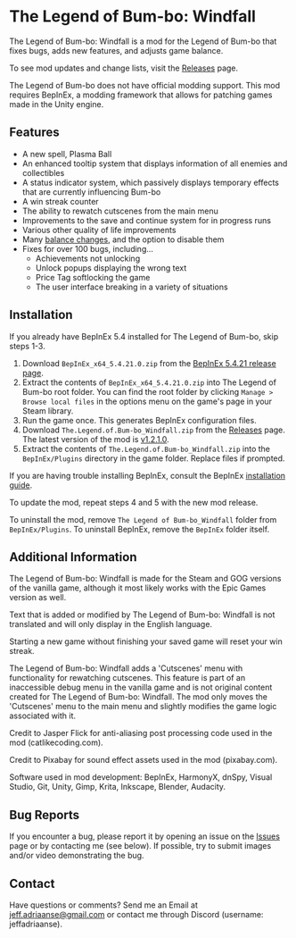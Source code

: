 # The Legend of Bum-bo: Windfall
The Legend of Bum-bo: Windfall is a mod for the Legend of Bum-bo that fixes bugs, adds new features, and adjusts game balance.

To see mod updates and change lists, visit the [Releases](https://github.com/Shpim/The-Legend-of-Bum-bo-Windfall/releases) page.

The Legend of Bum-bo does not have official modding support. This mod requires BepInEx, a modding framework that allows for patching games made in the Unity engine.

## Features
* A new spell, Plasma Ball
* An enhanced tooltip system that displays information of all enemies and collectibles
* A status indicator system, which passively displays temporary effects that are currently influencing Bum-bo
* A win streak counter
* The ability to rewatch cutscenes from the main menu
* Improvements to the save and continue system for in progress runs
* Various other quality of life improvements
* Many [balance changes](https://github.com/Shpim/The-Legend-of-Bum-bo-Windfall/wiki/Balance-Changes), and the option to disable them
* Fixes for over 100 bugs, including...
  * Achievements not unlocking
  * Unlock popups displaying the wrong text
  * Price Tag softlocking the game
  * The user interface breaking in a variety of situations

## Installation
If you already have BepInEx 5.4 installed for The Legend of Bum-bo, skip steps 1-3.

1. Download `BepInEx_x64_5.4.21.0.zip` from the [BepInEx 5.4.21 release page](https://github.com/BepInEx/BepInEx/releases/tag/v5.4.21).
2. Extract the contents of `BepInEx_x64_5.4.21.0.zip` into The Legend of Bum-bo root folder. You can find the root folder by clicking `Manage > Browse local files` in the options menu on the game's page in your Steam library.
3. Run the game once. This generates BepInEx configuration files.
4. Download `The.Legend.of.Bum-bo_Windfall.zip` from the [Releases](https://github.com/Shpim/The-Legend-of-Bum-bo-Windfall/releases) page. The latest version of the mod is [v1.2.1.0](https://github.com/JeffAdriaanse/The-Legend-of-Bum-bo-Windfall/releases/tag/v1.2.1.0).
5. Extract the contents of `The.Legend.of.Bum-bo_Windfall.zip` into the `BepInEx/Plugins` directory in the game folder. Replace files if prompted.

If you are having trouble installing BepInEx, consult the BepInEx [installation guide](https://docs.bepinex.dev/articles/user_guide/installation/index.html).

To update the mod, repeat steps 4 and 5 with the new mod release.

To uninstall the mod, remove `The Legend of Bum-bo_Windfall` folder from `BepInEx/Plugins`.
To uninstall BepInEx, remove the `BepInEx` folder itself.

## Additional Information
The Legend of Bum-bo: Windfall is made for the Steam and GOG versions of the vanilla game, although it most likely works with the Epic Games version as well.

Text that is added or modified by The Legend of Bum-bo: Windfall is not translated and will only display in the English language.

Starting a new game without finishing your saved game will reset your win streak.

The Legend of Bum-bo: Windfall adds a 'Cutscenes' menu with functionality for rewatching cutscenes. This feature is part of an inaccessible debug menu in the vanilla game and is not original content created for The Legend of Bum-bo: Windfall. The mod only moves the 'Cutscenes' menu to the main menu and slightly modifies the game logic associated with it.

Credit to Jasper Flick for anti-aliasing post processing code used in the mod (catlikecoding.com).

Credit to Pixabay for sound effect assets used in the mod (pixabay.com).

Software used in mod development: BepInEx, HarmonyX, dnSpy, Visual Studio, Git, Unity, Gimp, Krita, Inkscape, Blender, Audacity.

## Bug Reports
If you encounter a bug, please report it by opening an issue on the [Issues](https://github.com/Shpim/The-Legend-of-Bum-bo-Windfall/issues) page or by contacting me (see below).
If possible, try to submit images and/or video demonstrating the bug.

## Contact
Have questions or comments? Send me an Email at jeff.adriaanse@gmail.com or contact me through Discord (username: jeffadriaanse).
